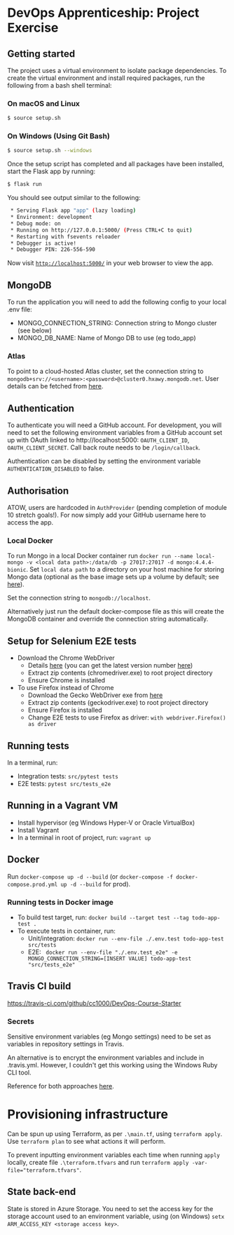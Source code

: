 # DevOps Apprenticeship: Project Exercise

## Getting started

The project uses a virtual environment to isolate package dependencies. To create the virtual environment and install required packages, run the following from a bash shell terminal:

### On macOS and Linux
```bash
$ source setup.sh
```
### On Windows (Using Git Bash)
```bash
$ source setup.sh --windows
```

Once the setup script has completed and all packages have been installed, start the Flask app by running:
```bash
$ flask run
```

You should see output similar to the following:
```bash
 * Serving Flask app "app" (lazy loading)
 * Environment: development
 * Debug mode: on
 * Running on http://127.0.0.1:5000/ (Press CTRL+C to quit)
 * Restarting with fsevents reloader
 * Debugger is active!
 * Debugger PIN: 226-556-590
```
Now visit [`http://localhost:5000/`](http://localhost:5000/) in your web browser to view the app.

## MongoDB
To run the application you will need to add the following config to your local .env file:
* MONGO_CONNECTION_STRING: Connection string to Mongo cluster (see below)
* MONGO_DB_NAME: Name of Mongo DB to use (eg todo_app)

### Atlas
To point to a cloud-hosted Atlas cluster, set the connection string to ```mongodb+srv://<username>:<password>@cluster0.hxawy.mongodb.net```. User details can be fetched from [here](https://cloud.mongodb.com/v2/6049be1a61f4334ef8e891c7#security/database/users).

## Authentication
To authenticate you will need a GitHub account. For development, you will need to set the following environment variables from a GitHub account set up with OAuth linked to http://localhost:5000: ```OAUTH_CLIENT_ID```, ```OAUTH_CLIENT_SECRET```. Call back route needs to be ```/login/callback```.

Authentication can be disabled by setting the environment variable ```AUTHENTICATION_DISABLED``` to false. 

## Authorisation
ATOW, users are hardcoded in ```AuthProvider``` (pending completion of module 10 stretch goals!). For now simply add your GitHub username here to access the app. 

### Local Docker
To run Mongo in a local Docker container run ```docker run --name local-mongo -v <local data path>:/data/db -p 27017:27017 -d mongo:4.4.4-bionic```. Set ```local data path``` to a directory on your host machine for storing Mongo data (optional as the base image sets up a volume by default; see [here](https://hub.docker.com/_/mongo)).

Set the connection string to ```mongodb://localhost```. 

Alternatively just run the default docker-compose file as this will create the MongoDB container and override the connection string automatically.

## Setup for Selenium E2E tests
* Download the Chrome WebDriver
    * Details [here](https://chromedriver.chromium.org/home) (you can get the latest version number [here](https://chromedriver.storage.googleapis.com/LATEST_RELEASE))
    * Extract zip contents (chromedriver.exe) to root project directory
    * Ensure Chrome is installed
* To use Firefox instead of Chrome
    * Download the Gecko WebDriver exe from [here](https://github.com/mozilla/geckodriver/releases/latest)
    * Extract zip contents (geckodriver.exe) to root project directory
    * Ensure Firefox is installed
    * Change E2E tests to use Firefox as driver: ```with webdriver.Firefox() as driver```

## Running tests
In a terminal, run:
* Integration tests: ```src/pytest tests```
* E2E tests: ```pytest src/tests_e2e```

## Running in a Vagrant VM
* Install hypervisor (eg Windows Hyper-V or Oracle VirtualBox)
* Install Vagrant
* In a terminal in root of project, run: ```vagrant up```

## Docker
Run ```docker-compose up -d --build``` (or ```docker-compose -f docker-compose.prod.yml up -d --build``` for prod).
### Running tests in Docker image
* To build test target, run: ```docker build --target test --tag todo-app-test .```
* To execute tests in container, run:
    * Unit/integration: ```docker run --env-file ./.env.test todo-app-test src/tests```
    * E2E: ``` docker run --env-file "./.env.test_e2e" -e MONGO_CONNECTION_STRING=[INSERT VALUE] todo-app-test "src/tests_e2e"```

## Travis CI build
https://travis-ci.com/github/cc1000/DevOps-Course-Starter

### Secrets
Sensitive environment variables (eg Mongo settings) need to be set as variables in repository settings in Travis. 

An alternative is to encrypt the environment variables and include in .travis.yml. However, I couldn't get this working using the Windows Ruby CLI tool. 

Reference for both approaches [here](https://docs.travis-ci.com/user/environment-variables).

# Provisioning infrastructure

Can be spun up using Terraform, as per ```.\main.tf```, using ```terraform apply```. Use ```terraform plan``` to see what actions it will perform. 

To prevent inputting environment variables each time when running ```apply``` locally, create file ```.\terraform.tfvars``` and run ```terraform apply -var-file="terraform.tfvars"```.

## State back-end
State is stored in Azure Storage. You need to set the access key for the storage account used to an environment variable, using (on Windows) ```setx ARM_ACCESS_KEY <storage access key>```.